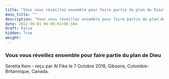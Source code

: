 ```yaml
---
title: "Vous vous réveillez ensemble pour faire partie du plan de Dieu"
menu_title: ""
description: "Vous vous réveillez ensemble pour faire partie du plan de Dieu"
date: 2022-06-01 06:00:01+00:504
draft: False
hidden: True
weight:
---
```

### Vous vous réveillez ensemble pour faire partie du plan de Dieu

Seretta Kem - reçu par Al Fike le 7 Octobre 2018, Gibsons, Colombie-Britannique, Canada.



